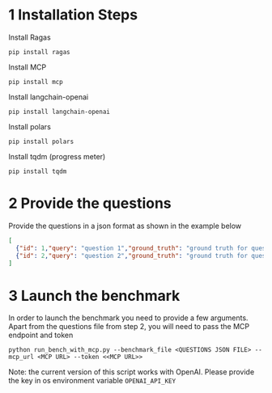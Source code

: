 # 1 Installation Steps #

Install Ragas
```shell
pip install ragas
```

Install MCP
```shell
pip install mcp
```

Install langchain-openai
```shell
pip install langchain-openai
```

Install polars
```shell
pip install polars
```

Install tqdm (progress meter)
```shell
pip install tqdm
```

# 2 Provide the questions  #
Provide the questions in a json format as shown in the example below

```json
[
  {"id": 1,"query": "question 1","ground_truth": "ground truth for question 1"},
  {"id": 2,"query": "question 2","ground_truth": "ground truth for question 2"}
]
```

# 3 Launch the benchmark #
In order to launch the benchmark you need to provide a few arguments.
Apart from the questions file from step 2, you will need to pass the MCP endpoint and token
```shell
python run_bench_with_mcp.py --benchmark_file <QUESTIONS JSON FILE> --mcp_url <MCP URL> --token <<MCP URL>> 
```
Note: the current version of this script works with OpenAI. Please provide the key in os environment variable `OPENAI_API_KEY`